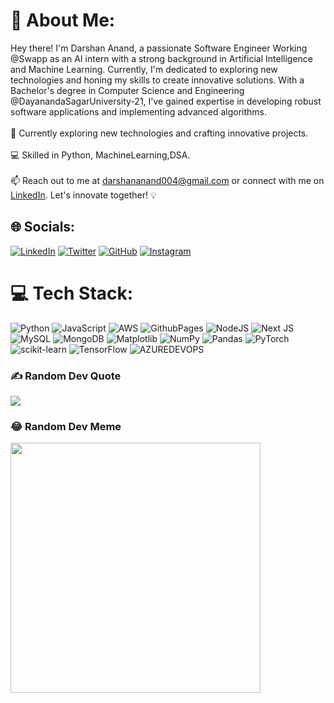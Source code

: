 # 💫 About Me:
Hey there! I'm Darshan Anand, a passionate Software Engineer 
Working @Swapp as an AI intern with a strong background in Artificial Intelligence and Machine Learning. Currently, 
I'm dedicated to exploring new technologies and honing my skills to create innovative solutions.
With a Bachelor's degree in Computer Science and Engineering @DayanandaSagarUniversity-21, I've gained expertise in developing robust software applications and implementing advanced algorithms.<br/><br/>
🔭 Currently exploring new technologies and crafting innovative projects.<br/><br/>
💻 Skilled in Python, MachineLearning,DSA.<br/><br/>
📫 Reach out to me at darshananand004@gmail.com or connect with me on [LinkedIn](https://linkedin.com/in/darshan-anand-774117211). Let's innovate together! 💡<br/>

## 🌐 Socials:
[![LinkedIn](https://img.shields.io/badge/LinkedIn-%230077B5.svg?logo=linkedin&logoColor=white&style=for-the-badge)](https://linkedin.com/in/darshan-anand-774117211) 
[![Twitter](https://img.shields.io/badge/Twitter-%231DA1F2.svg?logo=twitter&logoColor=white&style=for-the-badge)](https://twitter.com/DarshanAnand007)
[![GitHub](https://img.shields.io/badge/GitHub-%23121011.svg?logo=github&logoColor=white&style=for-the-badge)](https://github.com/DarshanAnand007)
[![Instagram](https://img.shields.io/badge/Instagram-%23E4405F.svg?logo=instagram&logoColor=white&style=for-the-badge)](https://instagram.com/___draken__007___)

# 💻 Tech Stack:
![Python](https://img.shields.io/badge/python-%233776AB.svg?style=for-the-badge&logo=python&logoColor=white) ![JavaScript](https://img.shields.io/badge/javascript-%23323330.svg?style=for-the-badge&logo=javascript&logoColor=%23F7DF1E) ![AWS](https://img.shields.io/badge/AWS-%23FF9900.svg?style=for-the-badge&logo=amazon-aws&logoColor=white) ![GithubPages](https://img.shields.io/badge/github%20pages-121013?style=for-the-badge&logo=github&logoColor=white) ![NodeJS](https://img.shields.io/badge/node.js-6DA55F?style=for-the-badge&logo=node.js&logoColor=white) ![Next JS](https://img.shields.io/badge/Next-black?style=for-the-badge&logo=next.js&logoColor=white) ![MySQL](https://img.shields.io/badge/mysql-%2300000f.svg?style=for-the-badge&logo=mysql&logoColor=white) ![MongoDB](https://img.shields.io/badge/MongoDB-%234ea94b.svg?style=for-the-badge&logo=mongodb&logoColor=white) ![Matplotlib](https://img.shields.io/badge/Matplotlib-%23ffffff.svg?style=for-the-badge&logo=Matplotlib&logoColor=black) ![NumPy](https://img.shields.io/badge/numpy-%23013243.svg?style=for-the-badge&logo=numpy&logoColor=white) ![Pandas](https://img.shields.io/badge/pandas-%23150458.svg?style=for-the-badge&logo=pandas&logoColor=white) ![PyTorch](https://img.shields.io/badge/PyTorch-%23EE4C2C.svg?style=for-the-badge&logo=PyTorch&logoColor=white) ![scikit-learn](https://img.shields.io/badge/scikit--learn-%23F7931E.svg?style=for-the-badge&logo=scikit-learn&logoColor=white) ![TensorFlow](https://img.shields.io/badge/TensorFlow-%23FF6F00.svg?style=for-the-badge&logo=TensorFlow&logoColor=white) ![AZUREDEVOPS](https://img.shields.io/badge/azuredevops-0078D7.svg?style=for-the-badge&logo=azuredevops&logoColor=white&color=%230078D7)

<!-- # 📊 GitHub Stats:
![](https://github-readme-stats.vercel.app/api?username=DarshanAnand007&theme=vue&hide_border=true&include_all_commits=false&count_private=false)<br/>
![](https://github-readme-streak-stats.herokuapp.com/?user=DarshanAnand007&theme=vue&hide_border=true)<br/>
![](https://github-readme-stats.vercel.app/api/top-langs/?username=DarshanAnand007&theme=vue&hide_border=true&include_all_commits=false&count_private=false&layout=compact)?
-->

### ✍️ Random Dev Quote
![](https://quotes-github-readme.vercel.app/api?type=horizontal&theme=light)



### 😂 Random Dev Meme
<img src="https://meme-api.com/gimme/programmingmemes" style="height: 400px;"/>






